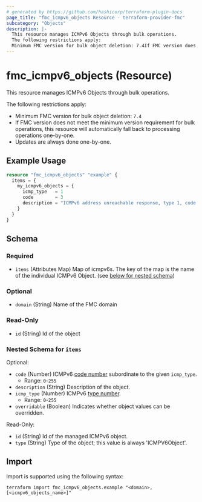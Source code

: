 ```yaml
---
# generated by https://github.com/hashicorp/terraform-plugin-docs
page_title: "fmc_icmpv6_objects Resource - terraform-provider-fmc"
subcategory: "Objects"
description: |-
  This resource manages ICMPv6 Objects through bulk operations.
  The following restrictions apply:
  Minimum FMC version for bulk object deletion: 7.4If FMC version does not meet the minimum version requirement for bulk operations, this resource will automatically fall back to processing operations one-by-one.Updates are always done one-by-one.
---
```


# fmc_icmpv6_objects (Resource)

This resource manages ICMPv6 Objects through bulk operations.

The following restrictions apply:
  - Minimum FMC version for bulk object deletion: `7.4`
  - If FMC version does not meet the minimum version requirement for bulk operations, this resource will automatically fall back to processing operations one-by-one.
  - Updates are always done one-by-one.

## Example Usage

```terraform
resource "fmc_icmpv6_objects" "example" {
  items = {
    my_icmpv6_objects = {
      icmp_type   = 1
      code        = 3
      description = "ICMPv6 address unreachable response, type 1, code 3"
    }
  }
}
```

<!-- schema generated by tfplugindocs -->
## Schema

### Required

- `items` (Attributes Map) Map of icmpv6s. The key of the map is the name of the individual ICMPv6 Object. (see [below for nested schema](#nestedatt--items))

### Optional

- `domain` (String) Name of the FMC domain

### Read-Only

- `id` (String) Id of the object

<a id="nestedatt--items"></a>
### Nested Schema for `items`

Optional:

- `code` (Number) ICMPv6 [code number](https://www.iana.org/assignments/icmpv6-parameters/icmpv6-parameters.xhtml) subordinate to the given `icmp_type`.
  - Range: `0`-`255`
- `description` (String) Description of the object.
- `icmp_type` (Number) ICMPv6 [type number](https://www.iana.org/assignments/icmpv6-parameters/icmpv6-parameters.xhtml).
  - Range: `0`-`255`
- `overridable` (Boolean) Indicates whether object values can be overridden.

Read-Only:

- `id` (String) Id of the managed ICMPv6 object.
- `type` (String) Type of the object; this value is always 'ICMPV6Object'.

## Import

Import is supported using the following syntax:

```shell
terraform import fmc_icmpv6_objects.example "<domain>,[<icmpv6_objects_name>]"
```
